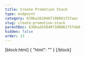 ```yaml
---
title: Create Promotion Stack
type: endpoint
category: 639ba2628407100061f5faac
slug: create-promotion-stack
parentDoc: 639ba2658407100061f5fab0
hidden: false
order: 13
---
```

[block:html]
{
  "html": "<style>\n.LanguagePicker-divider { \n  display: none; }\n  \n[title=\"Toggle library\"] { \n  display: none; }\n</style>"
}
[/block]